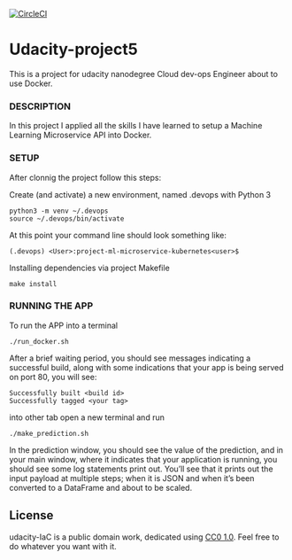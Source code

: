 [![CircleCI](https://circleci.com/gh/db7gs/Udacity-project5/tree/master.svg?style=svg)](https://circleci.com/gh/db7gs/Udacity-project5/12)

# Udacity-project5
This is a project for udacity nanodegree Cloud dev-ops Engineer about to use Docker.

### DESCRIPTION
In this project I applied all the skills I have learned to setup a Machine Learning Microservice API into Docker.

### SETUP
After clonnig the project follow this steps:

Create (and activate) a new environment, named .devops with Python 3
```
python3 -m venv ~/.devops
source ~/.devops/bin/activate
```

At this point your command line should look something like:
```
(.devops) <User>:project-ml-microservice-kubernetes<user>$
```

Installing dependencies via project Makefile
```
make install
```

### RUNNING THE APP
To run the APP into a terminal 
```
./run_docker.sh
```

After a brief waiting period, you should see messages indicating a successful build, along with some indications that your app is being served on port 80, you will see:

```
Successfully built <build id>
Successfully tagged <your tag>
```

into other tab open a new terminal and run
```
./make_prediction.sh
```
In the prediction window, you should see the value of the prediction, and in your main window, where it indicates that your application is running, you should see some log statements print out. You’ll see that it prints out the input payload at multiple steps; when it is JSON and when it’s been converted to a DataFrame and about to be scaled.

License
-------
udacity-IaC is a public domain work, dedicated using
[CC0 1.0](https://creativecommons.org/publicdomain/zero/1.0/). Feel free to do
whatever you want with it.

